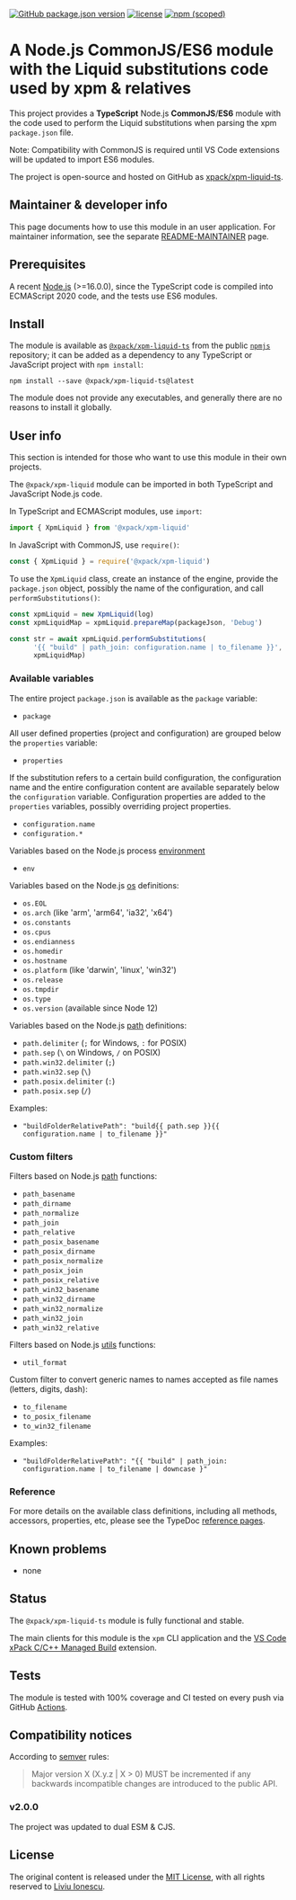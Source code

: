 [![GitHub package.json version](https://img.shields.io/github/package-json/v/xpack/xpm-liquid-ts)](https://github.com/xpack/xpm-liquid-ts/blob/mater/package.json)
[![license](https://img.shields.io/github/license/xpack/xpm-liquid-ts.svg)](https://github.com/xpack/xpm-liquid-ts/blob/xpack/LICENSE)
[![npm (scoped)](https://img.shields.io/npm/v/@xpack/xpm-liquid.svg)](https://www.npmjs.com/package/@xpack/xpm-liquid/)

# A Node.js CommonJS/ES6 module with the Liquid substitutions code used by xpm & relatives

This project provides a **TypeScript** Node.js **CommonJS**/**ES6** module
with the code used to perform the Liquid substitutions when parsing
the xpm `package.json` file.

Note: Compatibility with CommonJS is required until VS Code extensions will be
updated to import ES6 modules.

The project is open-source and hosted on GitHub as
[xpack/xpm-liquid-ts](https://github.com/xpack/xpm-liquid-ts.git).

## Maintainer & developer info

This page documents how to use this module in an user application.
For maintainer information, see the separate
[README-MAINTAINER](https://github.com/xpack/xpm-liquid-ts/blob/master/README-MAINTAINER.md)
page.

## Prerequisites

A recent [Node.js](https://nodejs.org) (>=16.0.0), since the TypeScript code
is compiled into ECMAScript 2020 code, and the tests use ES6 modules.

## Install

The module is available as
[`@xpack/xpm-liquid-ts`](https://www.npmjs.com/package/@xpack/xpm-liquid-ts/)
from the public [`npmjs`](https://www.npmjs.com) repository;
it can be added as a dependency to any TypeScript or JavaScript
project with `npm install`:

```console
npm install --save @xpack/xpm-liquid-ts@latest
```

The module does not provide any executables, and generally there are no
reasons to install it globally.

## User info

This section is intended for those who want to use this module in their
own projects.

The `@xpack/xpm-liquid` module can be imported in both TypeScript
and JavaScript Node.js code.

In TypeScript and ECMAScript modules, use `import`:

```typescript
import { XpmLiquid } from '@xpack/xpm-liquid'
```

In JavaScript with CommonJS, use `require()`:

```javascript
const { XpmLiquid } = require('@xpack/xpm-liquid')
```

To use the `XpmLiquid` class, create an instance of the engine, provide the
`package.json` object, possibly the name of the configuration, and
call `performSubstitutions()`:

```js
const xpmLiquid = new XpmLiquid(log)
const xpmLiquidMap = xpmLiquid.prepareMap(packageJson, 'Debug')

const str = await xpmLiquid.performSubstitutions(
      '{{ "build" | path_join: configuration.name | to_filename }}',
      xpmLiquidMap)
```

### Available variables

The entire project `package.json` is available as the `package` variable:

- `package`

All user defined properties (project and configuration) are grouped
below the `properties` variable:

- `properties`

If the substitution refers to a certain build configuration, the configuration
name and the entire configuration content are available separately below
the `configuration` variable. Configuration properties are added to the
`properties` variables, possibly overriding project properties.

- `configuration.name`
- `configuration.*`

Variables based on the Node.js process
[environment](https://nodejs.org/dist/latest-v16.x/docs/api/process.html#process_process_env)

- `env`

Variables based on the Node.js
[os](https://nodejs.org/dist/latest-v16.x/docs/api/os.html) definitions:

- `os.EOL`
- `os.arch` (like 'arm', 'arm64', 'ia32', 'x64')
- `os.constants`
- `os.cpus`
- `os.endianness`
- `os.homedir`
- `os.hostname`
- `os.platform` (like 'darwin', 'linux', 'win32')
- `os.release`
- `os.tmpdir`
- `os.type`
- `os.version` (available since Node 12)

Variables based on the Node.js
[path](https://nodejs.org/dist/latest-v16.x/docs/api/path.html) definitions:

- `path.delimiter` (`;` for Windows, `:` for POSIX)
- `path.sep` (`\` on Windows, `/` on POSIX)
- `path.win32.delimiter` (`;`)
- `path.win32.sep` (`\`)
- `path.posix.delimiter` (`:`)
- `path.posix.sep` (`/`)

Examples:

- `"buildFolderRelativePath": "build{{ path.sep }}{{ configuration.name | to_filename }}"`

### Custom filters

Filters based on Node.js
[path](https://nodejs.org/dist/latest-v16.x/docs/api/path.html) functions:

- `path_basename`
- `path_dirname`
- `path_normalize`
- `path_join`
- `path_relative`
- `path_posix_basename`
- `path_posix_dirname`
- `path_posix_normalize`
- `path_posix_join`
- `path_posix_relative`
- `path_win32_basename`
- `path_win32_dirname`
- `path_win32_normalize`
- `path_win32_join`
- `path_win32_relative`

Filters based on Node.js
[utils](https://nodejs.org/dist/latest-v16.x/docs/api/util.html) functions:

- `util_format`

Custom filter to convert generic names to names accepted
as file names (letters, digits, dash):

- `to_filename`
- `to_posix_filename`
- `to_win32_filename`

Examples:

- `"buildFolderRelativePath": "{{ "build" | path_join: configuration.name | to_filename | downcase }"`

### Reference

For more details on the available class definitions, including all methods,
accessors, properties, etc,
please see the TypeDoc
[reference pages](https://xpack.github.io/xpm-liquid-ts/).

## Known problems

- none

## Status

The `@xpack/xpm-liquid-ts` module is fully functional and stable.

The main clients for this module is the `xpm` CLI application and the
[VS Code xPack C/C++ Managed Build](https://github.com/xpack/vscode-xpack-extension-ts/)
extension.

## Tests

The module is tested
with 100% coverage and CI tested on every push via GitHub
[Actions](https://github.com/xpack/xpm-liquid-ts/actions/).

## Compatibility notices

According to [semver](https://semver.org) rules:

> Major version X (X.y.z | X > 0) MUST be incremented if any
backwards incompatible changes are introduced to the public API.

### v2.0.0

The project was updated to dual ESM & CJS.

## License

The original content is released under the
[MIT License](https://opensource.org/licenses/MIT/),
with all rights reserved to
[Liviu Ionescu](https://github.com/ilg-ul/).
